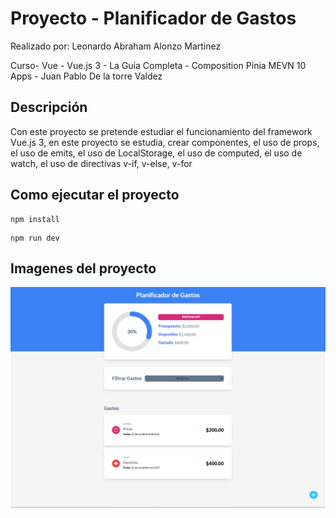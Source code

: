 # Proyecto - Planificador de Gastos
Realizado por: Leonardo Abraham Alonzo Martinez

Curso- Vue - Vue.js 3 - La Guía Completa - Composition Pinia MEVN 10 Apps - Juan Pablo De la torre Valdez

## Descripción
Con este proyecto se pretende estudiar el funcionamiento del framework Vue.js 3, en este proyecto se estudia, crear componentes, el uso de props, el uso de emits, el uso de LocalStorage, el uso de computed, el uso de watch, el uso de directivas v-if, v-else, v-for


## Como ejecutar el proyecto
```
npm install
```
```
npm run dev
```

## Imagenes del proyecto
![Image text](https://github.com/LeonardoAbraham/vue3-admin-gastos/blob/main/public/imgProyecto.png)
